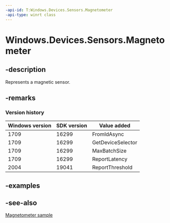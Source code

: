 ```yaml
---
-api-id: T:Windows.Devices.Sensors.Magnetometer
-api-type: winrt class
---
```


<!-- Class syntax.
public class Magnetometer : Windows.Devices.Sensors.IMagnetometer, Windows.Devices.Sensors.IMagnetometer2, Windows.Devices.Sensors.IMagnetometerDeviceId
-->

# Windows.Devices.Sensors.Magnetometer

## -description

Represents a magnetic sensor.

## -remarks

### Version history

| Windows version | SDK version | Value added |
| -- | -- | -- |
| 1709 | 16299 | FromIdAsync |
| 1709 | 16299 | GetDeviceSelector |
| 1709 | 16299 | MaxBatchSize |
| 1709 | 16299 | ReportLatency |
| 2004 | 19041 | ReportThreshold |

## -examples

## -see-also

[Magnetometer sample](https://github.com/Microsoft/Windows-universal-samples/tree/master/Samples/Magnetometer)
